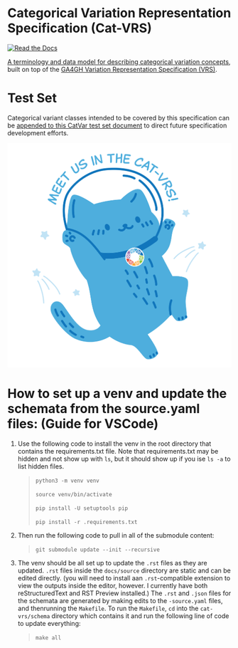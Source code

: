 # Categorical Variation Representation Specification (Cat-VRS)

[![Read the Docs](https://img.shields.io/readthedocs/vr-spec/1.1)](https://cat-vrs.readthedocs.io/en/latest/)

[A terminology and data model for describing categorical variation concepts](https://vrsatile.readthedocs.io/en/latest/catvars/index.html), built on top of the
[GA4GH Variation Representation Specification (VRS)](https://vrs.ga4gh.org).

# Test Set

Categorical variant classes intended to be covered by this specification can be [appended to this CatVar test set document](https://docs.google.com/document/d/1aV-SqxdmuRN_EKvafzTSe0GoGC9yOzPsjrdWE0LXqYc/edit) to direct future specification development efforts.


![image](docs/source/images/cat-vrs-transparent-bg.png)


# How to set up a venv and update the schemata from the source.yaml files: (Guide for VSCode)

1. Use the following code to install the venv in the root directory that contains the requirements.txt file.  Note that requirements.txt may be hidden and not show up with `ls`, but it should show up if you ise `ls -a` to list hidden files.
    > `python3 -m venv venv`
    >
    > `source venv/bin/activate`
    >
    > `pip install -U setuptools pip`
    >
    > `pip install -r .requirements.txt`
2. Then run the following code to pull in all of the submodule content:
    > `git submodule update --init --recursive`
3. The venv should be all set up to update the `.rst` files as they are updated. `.rst` files inside the `docs/source` directory are static and can be edited directly.  (you will need to install aan `.rst`-compatible extension to view the outputs inside the editor, however.  I currently have both reStructuredText and RST Preview installed.) The `.rst` and `.json` files for the schemata are generated by making edits to the `-source.yaml` files, and thenrunning the `Makefile`.  To run the `Makefile`, `cd` into the `cat-vrs/schema` directory which contains it and run the following line of code to update everything:
    > `make all` 